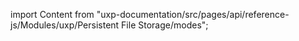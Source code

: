 
import Content from "uxp-documentation/src/pages/api/reference-js/Modules/uxp/Persistent File Storage/modes";

<Content query="product=photoshop"/>
